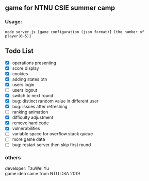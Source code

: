 ## game for NTNU CSIE summer camp

### Usage: 
```
node server.js [game configuration (json format)] [the number of player(0~5)]
```

## Todo List
- [x] operations presenting
- [x] score display
- [x] cookies
- [x] adding states btn
- [x] users login
- [ ] users logout
- [x] switch to next round
- [x] bug: distinct random value in different user
- [x] bug: issues after refreshing
- [ ] ranking animation
- [x] difficulty adjustment
- [x] remove hard code
- [x] vulnerabilities
- [ ] variable space for overflow stack queue
- [ ] more game data
- [ ] bug: restart server then skip first round

### others
developer: TzuWei Yu  
game idea came from NTU DSA 2019